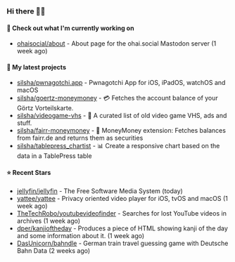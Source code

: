 ### Hi there 🦊👋

#### 👷 Check out what I'm currently working on

- [ohaisocial/about](https://github.com/ohaisocial/about) - About page for the ohai.social Mastodon server (1 week ago)

#### 🌱 My latest projects

- [silsha/pwnagotchi.app](https://github.com/silsha/pwnagotchi.app) - Pwnagotchi App for iOS, iPadOS, watchOS and macOS
- [silsha/goertz-moneymoney](https://github.com/silsha/goertz-moneymoney) - 💳 Fetches the account balance of your Görtz Vorteilskarte.
- [silsha/videogame-vhs](https://github.com/silsha/videogame-vhs) - 👾 A curated list of old video game VHS, ads and stuff.
- [silsha/fairr-moneymoney](https://github.com/silsha/fairr-moneymoney) - 💸 MoneyMoney extension: Fetches balances from fairr.de and returns them as securities
- [silsha/tablepress_chartist](https://github.com/silsha/tablepress_chartist) - 📊 Create a responsive chart based on the data in a TablePress table

#### ⭐ Recent Stars

- [jellyfin/jellyfin](https://github.com/jellyfin/jellyfin) - The Free Software Media System (today)
- [yattee/yattee](https://github.com/yattee/yattee) - Privacy oriented video player for iOS, tvOS and macOS (1 week ago)
- [TheTechRobo/youtubevideofinder](https://github.com/TheTechRobo/youtubevideofinder) - Searches for lost YouTube videos in archives (1 week ago)
- [dper/kanjioftheday](https://github.com/dper/kanjioftheday) - Produces a piece of HTML showing kanji of the day and some information about it. (1 week ago)
- [DasUnicorn/bahndle](https://github.com/DasUnicorn/bahndle) - German train travel guessing game with Deutsche Bahn Data (2 weeks ago)
